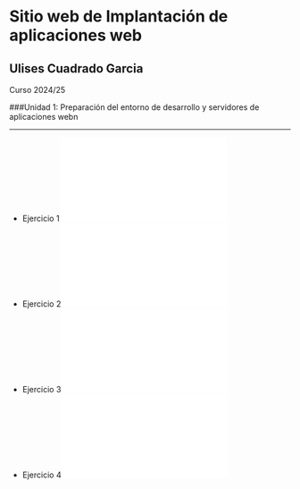 # Sitio web de Implantación de aplicaciones web

## Ulises Cuadrado Garcia

Curso 2024/25

###Unidad 1: Preparación del entorno de desarrollo y servidores de aplicaciones webn

---

- Ejercicio 1![](unidad1/ejercicio1.md)
- Ejercicio 2![](unidad1/ejercicio2.md)
- Ejercicio 3![](unidad1/ejercicio3.md)
- Ejercicio 4![](unidad1/ejercicio4.md)
